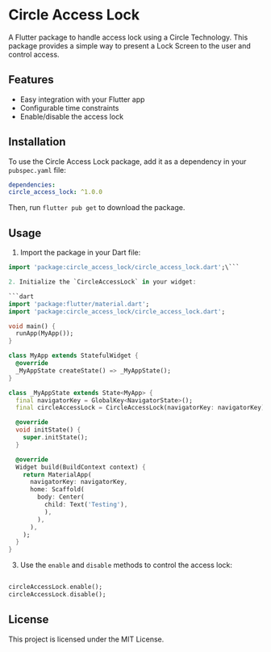 # Circle Access Lock

A Flutter package to handle access lock using a Circle Technology. This package provides a simple way to present a Lock Screen to the user and control access.

## Features

- Easy integration with your Flutter app
- Configurable time constraints
- Enable/disable the access lock

## Installation

To use the Circle Access Lock package, add it as a dependency in your `pubspec.yaml` file:

```yaml
dependencies:
circle_access_lock: ^1.0.0
```

Then, run `flutter pub get` to download the package.

## Usage

1. Import the package in your Dart file:

```dart
import 'package:circle_access_lock/circle_access_lock.dart';\```

2. Initialize the `CircleAccessLock` in your widget:

```dart
import 'package:flutter/material.dart';
import 'package:circle_access_lock/circle_access_lock.dart';

void main() {
  runApp(MyApp());
}

class MyApp extends StatefulWidget {
  @override
  _MyAppState createState() => _MyAppState();
}

class _MyAppState extends State<MyApp> {
  final navigatorKey = GlobalKey<NavigatorState>();
  final circleAccessLock = CircleAccessLock(navigatorKey: navigatorKey);

  @override
  void initState() {
    super.initState();
  }

  @override
  Widget build(BuildContext context) {
    return MaterialApp(
      navigatorKey: navigatorKey,
      home: Scaffold(
        body: Center(
          child: Text('Testing'),
          ),
        ),
      ),
    );
  }
}

```

3. Use the `enable` and `disable` methods to control the access lock:

```dart

circleAccessLock.enable();
circleAccessLock.disable();

```

## License

This project is licensed under the MIT License.
